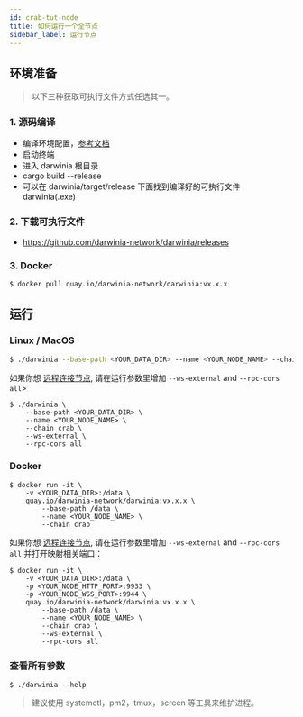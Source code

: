 ```yaml
---
id: crab-tut-node
title: 如何运行一个全节点
sidebar_label: 运行节点
---
```


## 环境准备

> 以下三种获取可执行文件方式任选其一。

### 1. 源码编译

- 编译环境配置，[参考文档](https://github.com/darwinia-network/darwinia#41-hacking-on-darwinia)
- 启动终端
- 进入 darwinia 根目录
- cargo build --release
- 可以在 darwinia/target/release 下面找到编译好的可执行文件 darwinia(.exe)

### 2. 下载可执行文件

- https://github.com/darwinia-network/darwinia/releases

### 3. Docker

```sh
$ docker pull quay.io/darwinia-network/darwinia:vx.x.x
```

## 运行

### Linux / MacOS

```sh
$ ./darwinia --base-path <YOUR_DATA_DIR> --name <YOUR_NODE_NAME> --chain crab
```

如果你想 [远程连接节点](https://wiki.polkadot.network/docs/en/maintain-wss), 请在运行参数里增加 `--ws-external` and `--rpc-cors all`>

```
$ ./darwinia \
    --base-path <YOUR_DATA_DIR> \
    --name <YOUR_NODE_NAME> \
    --chain crab \
    --ws-external \
    --rpc-cors all
```

### Docker

```
$ docker run -it \
    -v <YOUR_DATA_DIR>:/data \
    quay.io/darwinia-network/darwinia:vx.x.x \
        --base-path /data \
        --name <YOUR_NODE_NAME> \
        --chain crab
```

如果你想 [远程连接节点](https://wiki.polkadot.network/docs/en/maintain-wss), 请在运行参数里增加 `--ws-external` and `--rpc-cors all` 并打开映射相关端口：

```
$ docker run -it \
    -v <YOUR_DATA_DIR>:/data \
    -p <YOUR_NODE_HTTP_PORT>:9933 \
    -p <YOUR_NODE_WSS_PORT>:9944 \
    quay.io/darwinia-network/darwinia:vx.x.x \
        --base-path /data \
        --name <YOUR_NODE_NAME> \
        --chain crab \
        --ws-external \
        --rpc-cors all
```

### 查看所有参数

```
$ ./darwinia --help
```

> 建议使用 systemctl，pm2，tmux，screen 等工具来维护进程。

